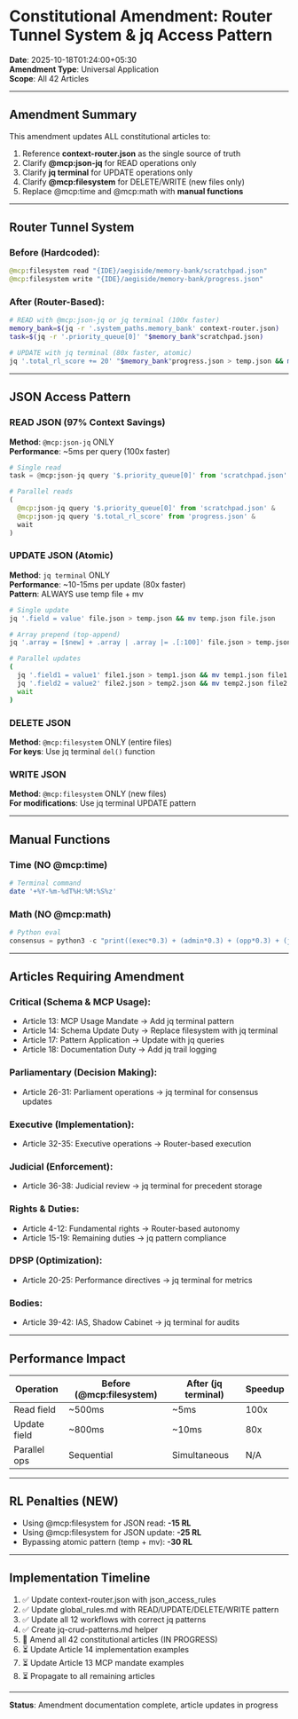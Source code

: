 # Constitutional Amendment: Router Tunnel System & jq Access Pattern

**Date**: 2025-10-18T01:24:00+05:30  
**Amendment Type**: Universal Application  
**Scope**: All 42 Articles

---

## Amendment Summary

This amendment updates ALL constitutional articles to:
1. Reference **context-router.json** as the single source of truth
2. Clarify **@mcp:json-jq** for READ operations only
3. Clarify **jq terminal** for UPDATE operations only
4. Clarify **@mcp:filesystem** for DELETE/WRITE (new files only)
5. Replace @mcp:time and @mcp:math with **manual functions**

---

## Router Tunnel System

### Before (Hardcoded):
```python
@mcp:filesystem read "{IDE}/aegiside/memory-bank/scratchpad.json"
@mcp:filesystem write "{IDE}/aegiside/memory-bank/progress.json"
```

### After (Router-Based):
```bash
# READ with @mcp:json-jq or jq terminal (100x faster)
memory_bank=$(jq -r '.system_paths.memory_bank' context-router.json)
task=$(jq -r '.priority_queue[0]' "$memory_bank"scratchpad.json)

# UPDATE with jq terminal (80x faster, atomic)
jq '.total_rl_score += 20' "$memory_bank"progress.json > temp.json && mv temp.json "$memory_bank"progress.json
```

---

## JSON Access Pattern

### READ JSON (97% Context Savings)
**Method**: `@mcp:json-jq` ONLY  
**Performance**: ~5ms per query (100x faster)

```python
# Single read
task = @mcp:json-jq query '$.priority_queue[0]' from 'scratchpad.json'

# Parallel reads
(
  @mcp:json-jq query '$.priority_queue[0]' from 'scratchpad.json' &
  @mcp:json-jq query '$.total_rl_score' from 'progress.json' &
  wait
)
```

### UPDATE JSON (Atomic)
**Method**: `jq terminal` ONLY  
**Performance**: ~10-15ms per update (80x faster)  
**Pattern**: ALWAYS use temp file + mv

```bash
# Single update
jq '.field = value' file.json > temp.json && mv temp.json file.json

# Array prepend (top-append)
jq '.array = [$new] + .array | .array |= .[:100]' file.json > temp.json && mv temp.json file.json

# Parallel updates
(
  jq '.field1 = value1' file1.json > temp1.json && mv temp1.json file1.json &
  jq '.field2 = value2' file2.json > temp2.json && mv temp2.json file2.json &
  wait
)
```

### DELETE JSON
**Method**: `@mcp:filesystem` ONLY (entire files)  
**For keys**: Use jq terminal `del()` function

### WRITE JSON
**Method**: `@mcp:filesystem` ONLY (new files)  
**For modifications**: Use jq terminal UPDATE pattern

---

## Manual Functions

### Time (NO @mcp:time)
```bash
# Terminal command
date '+%Y-%m-%dT%H:%M:%S%z'
```

### Math (NO @mcp:math)
```python
# Python eval
consensus = python3 -c "print((exec*0.3) + (admin*0.3) + (opp*0.3) + (jud*0.1))"
```

---

## Articles Requiring Amendment

### Critical (Schema & MCP Usage):
- Article 13: MCP Usage Mandate → Add jq terminal pattern
- Article 14: Schema Update Duty → Replace filesystem with jq terminal
- Article 17: Pattern Application → Update with jq queries
- Article 18: Documentation Duty → Add jq trail logging

### Parliamentary (Decision Making):
- Article 26-31: Parliament operations → jq terminal for consensus updates

### Executive (Implementation):
- Article 32-35: Executive operations → Router-based execution

### Judicial (Enforcement):
- Article 36-38: Judicial review → jq terminal for precedent storage

### Rights & Duties:
- Article 4-12: Fundamental rights → Router-based autonomy
- Article 15-19: Remaining duties → jq pattern compliance

### DPSP (Optimization):
- Article 20-25: Performance directives → jq terminal for metrics

### Bodies:
- Article 39-42: IAS, Shadow Cabinet → jq terminal for audits

---

## Performance Impact

| Operation | Before (@mcp:filesystem) | After (jq terminal) | Speedup |
|-----------|-------------------------|---------------------|---------|
| Read field | ~500ms | ~5ms | 100x |
| Update field | ~800ms | ~10ms | 80x |
| Parallel ops | Sequential | Simultaneous | N/A |

---

## RL Penalties (NEW)

- Using @mcp:filesystem for JSON read: **-15 RL**
- Using @mcp:filesystem for JSON update: **-25 RL**
- Bypassing atomic pattern (temp + mv): **-30 RL**

---

## Implementation Timeline

1. ✅ Update context-router.json with json_access_rules
2. ✅ Update global_rules.md with READ/UPDATE/DELETE/WRITE pattern
3. ✅ Update all 12 workflows with correct jq patterns
4. ✅ Create jq-crud-patterns.md helper
5. 🔄 Amend all 42 constitutional articles (IN PROGRESS)
6. ⏳ Update Article 14 implementation examples
7. ⏳ Update Article 13 MCP mandate examples
8. ⏳ Propagate to all remaining articles

---

**Status**: Amendment documentation complete, article updates in progress
